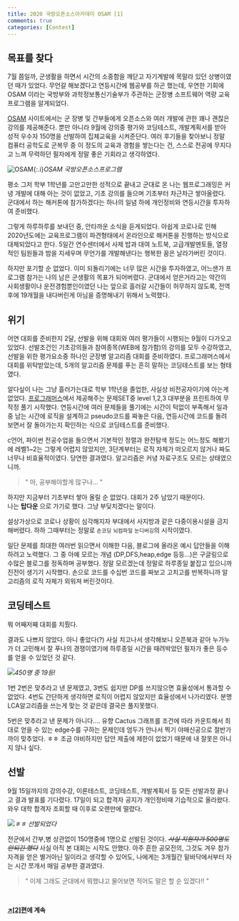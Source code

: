 ```yaml
---
title: 2020 국방오픈소스아카데미 OSAM [1]
comments: true
categories: [Contest]
---
```



목표를 찾다
---


7월 쯤일까, 군생활을 하면서 시간의 소중함을 깨닫고 자기계발에 목말라 있던 상병이였던 때가 있었다. 무언갈 해보겠다고 연등시간에 웹공부를 하곤 했는데, 우연한 기회에 OSAM 이라는 국방부와 과학정보통신기술부가 주관하는 군장병 소프트웨어 역량 교육 프로그램을 알게되었다.


[OSAM](http://osam.kr) 사이트에서는 군 장병 및 간부들에게 오픈소스와 여러 개발에 관한 꽤나 괜찮은 강의를 제공해준다. 뿐만 아니라 9월에 강의중 평가와 코딩테스트, 개발계획서를 받아 성적 우수자 150명을 선발하여 집체교육을 시켜준단다. 여러 후기들을 찾아보니 정말 컴퓨터 공학도로 군복무 중 이 정도의 교육과 경험을 쌓는다는 건, 스스로 전공에 무지다고 느껴 무력하던 필자에게 정말 좋은 기회라고 생각하였다.

![OSAM](https://blog.kakaocdn.net/dn/nvAeJ/btqIX4dSKWO/wq68R9kdUl3GlnE42kfH51/img.png){:.i}*OSAM 국방오픈소스프로그램*

평소 그저 학부 1학년를 고만고만한 성적으로 끝내고 군대로 온 나는 웹프로그래밍은 커녕 개발에 대해 아는 것이 없었고, 기초 강의를 들으며 기초부터 차근차근 쌓아올렸다. 군대에서 하는 해커톤에 참가하겠다는 하나의 일념 하에 개인정비와 연등시간을 투자하여 준비했다. 

그렇게 하루하루를 보내던 중, 안타까운 소식을 듣게되었다. 아쉽게 코로나로 인해 2020년도에는 교육프로그램이 파견형태에서 온라인으로 해커톤을 진행하는 방식으로 대체되었다고 한다. 5일간 연수센터에서 사제 밥과 대여 노트북, 고급개발멘토들, 열정적인 팀원들과 밤을 지세우며 무언가를 개발해낸다는 행복한 꿈은 날라가버린 것이다.

하지만 포기할 순 없었다. 이미 되돌리기에는 너무 많은 시간을 투자하였고, 어느샌가 프로그램 참가는 나의 남은 군생활의 목표가 되어버렸다. 군대에서 얻은거라고는 약간의 사회생활이나 운전경험뿐인이였던 나는 앞으로 흘러갈 시간들이 허무하지 않도록, 전역 후에 19개월을 내다버린게 아님을 증명해내기 위해서 노력했다.

위기
---
어연 대회를 준비한지 2달, 선발을 위해 대회와 여러 평가들이 시행되는 9월이 다가오고 있었다. 선발조건인 기초강의들과 참여종목(WEB에 참가함)의 강의를 모두 수강하였고, 선발을 위한 평가요소중 하나인 군장병 알고리즘 대회를 준비하였다. 프로그래머스에서 대회를 위탁받았는데, 5개의 알고리즘 문제를 푸는 흔히 말하는 코딩테스트를 보는 형태였다. 

알다싶이 나는 그냥 흘러가는대로 학부 1학년을 졸업한, 사실상 비전공자이기에 아는게 없었다. [프로그래머스](http://programmers.co.kr)에서 제공해주는 문제SET중 level 1,2,3 대부분을 프린트하여 무작정 풀기 시작했다. 연등시간에 여러 문제들을 풀기에는 시간이 턱없이 부족해서 일과 중 남는 시간에 로직을 설계하고 pseudo코드를 짜놓은 다음, 연등시간에 코드를 돌려보면서 잘 돌아가는지 확인하는 식으로 코딩테스트를 준비했다.  

c언어, 파이썬 전공수업을 들으면서 기본적인 정렬과 완전탐색 정도는 어느정도 해봤기에 레벨1~2는 그렇게 어렵지 않았지만, 3단계부터는 로직 자체가 떠오르지 않거나 짜도 너무나 비효율적이였다. 당연한 결과였다. 알고리즘은 커녕 자료구조도 모르는 상태였으니까.

> " 아, 공부해야할게 많구나... "

하지만 지금부터 기초부터 쌓아 올릴 순 없었다. 대회가 2주 남았기 때문이다.  
나는 **탑다운** 으로 가기로 했다. 그냥 부딪치겠다는 말이다.

설상가상으로 코로나 상황이 심각해지자 부대에서 사지방과 같은 다중이용시설을 금지해버렸다. 하하 그때부터는 정말로 `손코딩` `뇌컴파일` `눈디버깅`의 시작이였다.

일단 문제를 최대한 여러번 읽으면서 이해한 다음, 블로그에 올라온 예시 답안들을 이해하려고 노력했다. 그 중 아예 모르는 개념 (DP,DFS,heap,edge 등등...)은 구글링으로 수많은 블로그를 정독하며 공부했다. 정말 모르겠는데 정말로 하루종일 붙잡고 있으니까 진전이 생기기 시작했다. 손으로 코드를 수십번 코드를 짜보고 고치고를 반복하니까 알고리즘의 로직 자체가 외워져 버린것이다. 

코딩테스트
---
뭐 어째저째 대회를 치뤘다. 

결과도 나쁘지 않았다. 아니 좋았다(?) 사실 치고나서 생각해보니 오픈북과 같아 누가누가 더 고민해서 잘 푸나의 경쟁이였기에 하루종일 시간을 때려박았던 필자가 좋은 등수를 얻을 수 있었던 것 같다.

![](https://i.ibb.co/6mHv4h0/rank.png)*450명 중 19등!*

1번 2번은 맞추라고 낸 문제였고, 3번도 쉽지만 DP를 쓰지않으면 효율성에서 통과할 수 없었다. 4번도 간단하게 생각하면 로직이 어렵지 않았지만 효율성에서 나가리였다. 분명 LCA알고리즘을 쓰는게 맞는 것 같은데 결국은 풀지못했다.

5번은 맞추라고 낸 문제가 아니다.... 유향 Cactus 그래프를 조건에 따라 카운트해서 최대로 얻을 수 있는 edge수를 구하는 문제인데 엄두가 안나서 찍기 야매신공으로 절반가까이 맞추었다. ㅎㅎ 조금 야비하지만 답안 제출에 제한이 없었기 때문에 내 잘못은 아니지 않나 싶다. 

선발
---
9월 15일까지의 강의수강, 이론테스트, 코딩테스트, 개발계획서 등 모든 선발과정 끝나고 결과 발표를 기다렸다. 17일이 되고 합격자 공지가 개인정비때 기습적으로 올라왔다. 와우 대학 합격자 조회할 때 이후로 오랜만에 떨렸다. 

![](https://i.ibb.co/rdsMRpn/2020-11-15-190724.png)*ㅎㅎ 선발되었다*

전군에서 간부,병 상관없이 150명중에 1명으로 선발된 것이다. ~~*사실 지원자가 500명도 안되긴 했다*~~ 사실 아직 본 대회는 시작도 안했다. 아주 흔한 공모전의, 그것도 겨우 참가자격을 얻은 별거아닌 일이라고 생각할 수 있어도, 나에게는 3개월간 밑바닥에서부터 자는 시간 쪼개서 매일 공부한 결과였다. 

> " 이제 그래도 군대에서 뭐했냐고 물어보면 적어도 말은 할 순 있겠다!! "


<br />

**[↗[2]편](../categories/Contest)에 계속**
